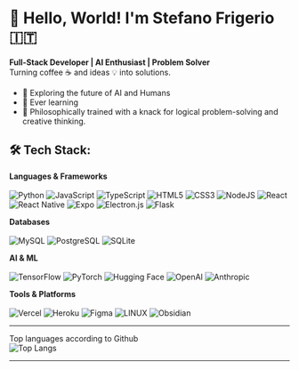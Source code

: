 # 🌟 Hello, World! I'm Stefano Frigerio 🇮🇹

**Full-Stack Developer | AI Enthusiast | Problem Solver**  
Turning coffee ☕ and ideas 💡 into solutions.  
- 🔭 Exploring the future of AI and Humans
- 🌱 Ever learning
- 🧠 Philosophically trained with a knack for logical problem-solving and creative thinking.  

## 🛠️ Tech Stack:
**Languages & Frameworks**  
<br/>
![Python](https://img.shields.io/badge/python-3670A0?style=for-the-badge&logo=python&logoColor=ffdd54) 
![JavaScript](https://img.shields.io/badge/javascript-%23323330.svg?style=for-the-badge&logo=javascript&logoColor=%23F7DF1E) 
![TypeScript](https://img.shields.io/badge/typescript-%23007ACC.svg?style=for-the-badge&logo=typescript&logoColor=white) 
![HTML5](https://img.shields.io/badge/html5-%23E34F26.svg?style=for-the-badge&logo=html5&logoColor=white) 
![CSS3](https://img.shields.io/badge/css3-%231572B6.svg?style=for-the-badge&logo=css3&logoColor=white) 
![NodeJS](https://img.shields.io/badge/node.js-6DA55F?style=for-the-badge&logo=node.js&logoColor=white) 
![React](https://img.shields.io/badge/react-%2320232a.svg?style=for-the-badge&logo=react&logoColor=%2361DAFB) 
![React Native](https://img.shields.io/badge/react%20native-%2320232a.svg?style=for-the-badge&logo=react&logoColor=%2361DAFB) 
![Expo](https://img.shields.io/badge/expo-000020?style=for-the-badge&logo=expo&logoColor=white) 
![Electron.js](https://img.shields.io/badge/electron.js-2C2E3B?style=for-the-badge&logo=electron&logoColor=white) 
![Flask](https://img.shields.io/badge/flask-%23000.svg?style=for-the-badge&logo=flask&logoColor=white)  

**Databases**  
<br/>
![MySQL](https://img.shields.io/badge/mysql-%2300000f.svg?style=for-the-badge&logo=mysql&logoColor=white) 
![PostgreSQL](https://img.shields.io/badge/postgresql-%23316192.svg?style=for-the-badge&logo=postgresql&logoColor=white) 
![SQLite](https://img.shields.io/badge/sqlite-%2307405e.svg?style=for-the-badge&logo=sqlite&logoColor=white)  

**AI & ML**  
<br/>
![TensorFlow](https://img.shields.io/badge/TensorFlow-FF6F00?style=for-the-badge&logo=TensorFlow&logoColor=white) 
![PyTorch](https://img.shields.io/badge/PyTorch-EE4C2C?style=for-the-badge&logo=PyTorch&logoColor=white) 
![Hugging Face](https://img.shields.io/badge/Hugging%20Face-FFCC00?style=for-the-badge&logo=huggingface&logoColor=black) 
![OpenAI](https://img.shields.io/badge/OpenAI-412991?style=for-the-badge&logo=openai&logoColor=white) 
![Anthropic](https://img.shields.io/badge/Anthropic-000000?style=for-the-badge&logo=Anthropic&logoColor=white)  

**Tools & Platforms**  
<br/>
![Vercel](https://img.shields.io/badge/vercel-%23000000.svg?style=for-the-badge&logo=vercel&logoColor=white) 
![Heroku](https://img.shields.io/badge/heroku-%23000000.svg?style=for-the-badge&logo=heroku&logoColor=white) 
![Figma](https://img.shields.io/badge/figma-F24E1E?style=for-the-badge&logo=figma&logoColor=white) 
![LINUX](https://img.shields.io/badge/Linux-FCC624?style=for-the-badge&logo=linux&logoColor=black) 
![Obsidian](https://img.shields.io/badge/Obsidian-%23000000.svg?style=for-the-badge&logo=obsidian&logoColor=purple)  

---

Top languages according to Github<br/>
![Top Langs](https://github-readme-stats.vercel.app/api/top-langs/?username=stfrigerio&theme=onedark&hide_border=false&include_all_commits=false&count_private=false&layout=compact)

---
